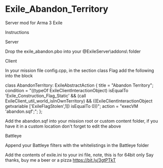 # Exile_Abandon_Territory
Server mod for Arma 3 Exile

Instructions

Server

Drop the exile_abandon.pbo into your @ExileServer\addons\ folder

Client

In your mission file config.cpp, in the section class Flag add the following into the block 

class AbandonTerritory: ExileAbstractAction
{
  title = "Abandon Territory";
  condition = "((typeOf ExileClientInteractionObject) isEqualTo 'Exile_Construction_Flag_Static' && (call ExileClient_util_world_isInOwnTerritory) && ((ExileClientInteractionObject getvariable ['ExileFlagStolen',1]) isEqualTo 0))";
  action = "execVM 'abandon.sqf';";
};

Add the abandon.sqf into your mission root or custom content folder, if you have it in a custom location don't forget to edit the above

Battleye

Append your Battleye filters with the whitelistings in the Battleye folder

Add the contents of exile.ini to your ini file, note, this is for 64bit only
Say thanks, buy me a beer or a pizza https://bit.ly/3gtPTkT
